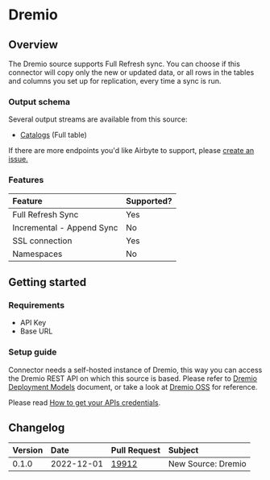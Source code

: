 # Dremio

## Overview

The Dremio source supports Full Refresh sync. You can choose if this connector will copy only the
new or updated data, or all rows in the tables and columns you set up for replication, every time a
sync is run.

### Output schema

Several output streams are available from this source:

- [Catalogs](https://docs.dremio.com/software/rest-api/catalog/get-catalog/) \(Full table\)

If there are more endpoints you'd like Airbyte to support, please
[create an issue.](https://github.com/airbytehq/airbyte/issues/new/choose)

### Features

| Feature                   | Supported? |
| :------------------------ | :--------- |
| Full Refresh Sync         | Yes        |
| Incremental - Append Sync | No         |
| SSL connection            | Yes        |
| Namespaces                | No         |

## Getting started

### Requirements

- API Key
- Base URL

### Setup guide

Connector needs a self-hosted instance of Dremio, this way you can access the Dremio REST API on
which this source is based. Please refer to
[Dremio Deployment Models](https://docs.dremio.com/software/deployment/deployment-models/) document,
or take a look at [Dremio OSS](https://github.com/dremio/dremio-oss) for reference.

Please read
[How to get your APIs credentials](https://docs.dremio.com/software/rest-api/#authenticationn).

## Changelog

| Version | Date       | Pull Request                                             | Subject            |
| :------ | :--------- | :------------------------------------------------------- | :----------------- |
| 0.1.0   | 2022-12-01 | [19912](https://github.com/airbytehq/airbyte/pull/19912) | New Source: Dremio |
